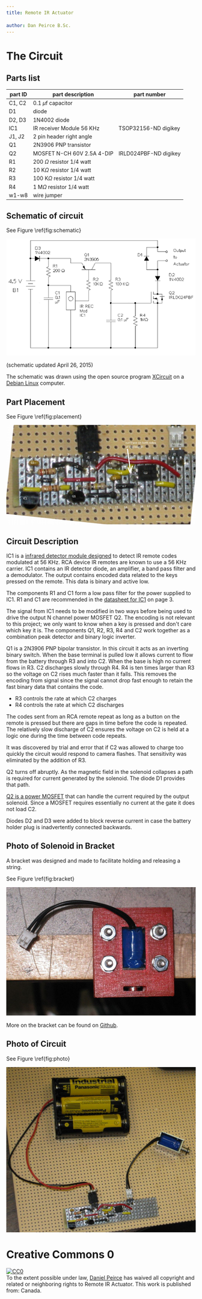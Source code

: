 ```yaml
---
title: Remote IR Actuator

author: Dan Peirce B.Sc.
---
```


# The Circuit

## Parts list

  part ID  |  part description              |  part number   
---------- | ------------------------------ | ---------------
  C1, C2   |  0.1 $\mu$f capacitor           |                 
  D1       |  diode                         |                
  D2, D3   |  1N4002 diode                  |                 
  IC1      |  IR receiver Module 56 KHz     |  TSOP32156-ND digikey
  J1, J2   |  2 pin header right angle      |  
  Q1       |  2N3906 PNP transistor         | 
  Q2       |  MOSFET N-CH 60V 2.5A 4-DIP    |  IRLD024PBF-ND digikey
  R1       |  200 $\Omega$ resistor 1/4 watt |   
  R2       |  10 K$\Omega$ resistor 1/4 watt |
  R3       |  100 K$\Omega$ resistor 1/4 watt |  
  R4       |  1 M$\Omega$ resistor 1/4 watt |  
  w1-w8    |  wire jumper                  | 

## Schematic of circuit

See Figure \ref{fig:schematic}

![Schematic of Circuit \label{fig:schematic}](images-actuator/remote-solenoid.png)

(schematic updated April 26, 2015)

The schematic was drawn using the open source program [XCircuit](http://opencircuitdesign.com/xcircuit/) on a 
[Debian Linux](https://www.debian.org/) computer.

## Part Placement

See Figure \ref{fig:placement}

![Part Placement \label{fig:placement}](images-actuator/remote-solenoid-cct-parts.jpg)

## Circuit Description

IC1 is a [infrared detector module designed](http://www.digikey.ca/product-detail/en/TSOP32156/TSOP32156-ND/4074457) 
to detect IR remote codes modulated at 56 KHz. RCA device IR remotes are 
known to use a 56 KHz carrier. IC1 contains an IR detector diode, an amplifier, a 
band pass filter and a demodulator. The output contains encoded data 
related to the keys pressed on the remote. This data is binary and 
active low.

The components R1 and C1 form a low pass filter for the power supplied to IC1. 
R1 and C1 are recommended in the [datasheet for IC1](http://www.vishay.com/docs/82490/tsop321.pdf) 
on page 3.

The signal from IC1 needs to be modified in two ways before being used to 
drive the output N channel power MOSFET Q2. The encoding is not relevant 
to this project; we only want to know when a key is pressed and don't 
care which key it is. The components Q1, R2, R3, R4 and C2 work together 
as a combination peak detector and binary logic inverter. 

Q1 is a 2N3906 PNP bipolar transistor. In this circuit it acts as an 
inverting binary switch. When the base terminal is pulled low it allows 
current to flow from the battery through R3 and into C2. When the base is 
high no current flows in R3. C2 discharges slowly through R4. R4 is ten 
times larger than R3 so the voltage on C2 rises much faster than it 
falls. This removes the encoding from signal since the signal cannot drop 
fast enough to retain the fast binary data that contains the code.

* R3 controls the rate at which C2 charges
* R4 controls the rate at which C2 discharges

The codes sent from an RCA remote repeat as long as a button on the remote 
is pressed but there are gaps in time before the code is repeated. The 
relatively slow discharge of C2 ensures the voltage on C2 is held at 
a logic one during the time between code repeats. 

It was discovered by trial and error that if C2 was allowed to charge too 
quickly the circuit would respond to camera flashes. That sensitivity 
was eliminated by the addition of R3.

Q2 turns off abruptly. As the magnetic field in the solenoid collapses 
a path is required for current generated by the solenoid. The diode 
D1 provides that path.

[Q2 is a power MOSFET](http://www.digikey.ca/product-detail/en/IRLD024PBF/IRLD024PBF-ND/812492) 
that can handle the current required by the output 
solenoid. Since a MOSFET requires essentially no current at the gate it 
does not load C2.

Diodes D2 and D3 were added to block reverse current in case the battery 
holder plug is inadvertently connected backwards.

## Photo of Solenoid in Bracket

A bracket was designed and made to facilitate holding and releasing a string.

See Figure \ref{fig:bracket}

![Photo of Solenoid in Bracket \label{fig:bracket}](images-actuator/solenoid-in-bracket.jpg)

More on the bracket can be found on [Github](https://github.com/danpeirce/actuator-bracket).

## Photo of Circuit

See Figure \ref{fig:photo}

![Photo of Circuit \label{fig:photo}](images-actuator/remote-solenoid.jpg)

# Creative Commons 0

<p xmlns:dct="http://purl.org/dc/terms/" xmlns:vcard="http://www.w3.org/2001/vcard-rdf/3.0#">
  <a rel="license" href="http://creativecommons.org/publicdomain/zero/1.0/">
    <img src="http://i.creativecommons.org/p/zero/1.0/88x31.png" style="border-style: none;" alt="CC0" />
  </a>
  <br />
  To the extent possible under law,
  <a rel="dct:publisher"
     href="http://members.shaw.ca/danpeircenotes2/remote-actuator.html">
    <span property="dct:title">Daniel Peirce</span></a>
  has waived all copyright and related or neighboring rights to
  <span property="dct:title">Remote IR Actuator</span>.
This work is published from:
<span property="vcard:Country" datatype="dct:ISO3166"
      content="CA" about="http://members.shaw.ca/danpeircenotes2/remote-actuator.html">
  Canada</span>.
</p>
